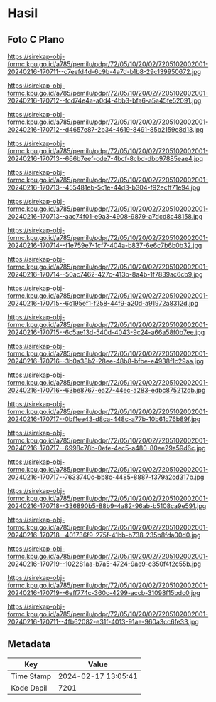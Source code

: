 # Hasil

## Foto C Plano

https://sirekap-obj-formc.kpu.go.id/a785/pemilu/pdpr/72/05/10/20/02/7205102002001-20240216-170711--c7eefd4d-6c9b-4a7d-b1b8-29c139950672.jpg

https://sirekap-obj-formc.kpu.go.id/a785/pemilu/pdpr/72/05/10/20/02/7205102002001-20240216-170712--fcd74e4a-a0d4-4bb3-bfa6-a5a45fe52091.jpg

https://sirekap-obj-formc.kpu.go.id/a785/pemilu/pdpr/72/05/10/20/02/7205102002001-20240216-170712--d4657e87-2b34-4619-8491-85b2159e8d13.jpg

https://sirekap-obj-formc.kpu.go.id/a785/pemilu/pdpr/72/05/10/20/02/7205102002001-20240216-170713--666b7eef-cde7-4bcf-8cbd-dbb97885eae4.jpg

https://sirekap-obj-formc.kpu.go.id/a785/pemilu/pdpr/72/05/10/20/02/7205102002001-20240216-170713--455481eb-5c1e-44d3-b304-f92ecff71e94.jpg

https://sirekap-obj-formc.kpu.go.id/a785/pemilu/pdpr/72/05/10/20/02/7205102002001-20240216-170713--aac74f01-e9a3-4908-9879-a7dcd8c48158.jpg

https://sirekap-obj-formc.kpu.go.id/a785/pemilu/pdpr/72/05/10/20/02/7205102002001-20240216-170714--f1e759e7-1cf7-404a-b837-6e6c7b6b0b32.jpg

https://sirekap-obj-formc.kpu.go.id/a785/pemilu/pdpr/72/05/10/20/02/7205102002001-20240216-170714--50ac7462-427c-413b-8a4b-1f7839ac6cb9.jpg

https://sirekap-obj-formc.kpu.go.id/a785/pemilu/pdpr/72/05/10/20/02/7205102002001-20240216-170715--6c195ef1-f258-44f9-a20d-a91972a8312d.jpg

https://sirekap-obj-formc.kpu.go.id/a785/pemilu/pdpr/72/05/10/20/02/7205102002001-20240216-170715--6c5ae13d-540d-4043-9c24-a66a58f0b7ee.jpg

https://sirekap-obj-formc.kpu.go.id/a785/pemilu/pdpr/72/05/10/20/02/7205102002001-20240216-170716--3b0a38b2-28ee-48b8-bfbe-e4938f1c29aa.jpg

https://sirekap-obj-formc.kpu.go.id/a785/pemilu/pdpr/72/05/10/20/02/7205102002001-20240216-170716--63be8767-ea27-44ec-a283-edbc875212db.jpg

https://sirekap-obj-formc.kpu.go.id/a785/pemilu/pdpr/72/05/10/20/02/7205102002001-20240216-170717--0bf1ee43-d8ca-448c-a77b-10b61c76b89f.jpg

https://sirekap-obj-formc.kpu.go.id/a785/pemilu/pdpr/72/05/10/20/02/7205102002001-20240216-170717--6998c78b-0efe-4ec5-a480-80ee29a59d6c.jpg

https://sirekap-obj-formc.kpu.go.id/a785/pemilu/pdpr/72/05/10/20/02/7205102002001-20240216-170717--7633740c-bb8c-4485-8887-f379a2cd317b.jpg

https://sirekap-obj-formc.kpu.go.id/a785/pemilu/pdpr/72/05/10/20/02/7205102002001-20240216-170718--336890b5-88b9-4a82-96ab-b5108ca9e591.jpg

https://sirekap-obj-formc.kpu.go.id/a785/pemilu/pdpr/72/05/10/20/02/7205102002001-20240216-170718--401736f9-275f-41bb-b738-235b8fda00d0.jpg

https://sirekap-obj-formc.kpu.go.id/a785/pemilu/pdpr/72/05/10/20/02/7205102002001-20240216-170719--102281aa-b7a5-4724-9ae9-c350f4f2c55b.jpg

https://sirekap-obj-formc.kpu.go.id/a785/pemilu/pdpr/72/05/10/20/02/7205102002001-20240216-170719--6eff774c-360c-4299-accb-31098f15bdc0.jpg

https://sirekap-obj-formc.kpu.go.id/a785/pemilu/pdpr/72/05/10/20/02/7205102002001-20240216-170711--4fb62082-e31f-4013-91ae-960a3cc6fe33.jpg


## Metadata

| Key        | Value               |
| ---------- | ------------------- |
| Time Stamp | 2024-02-17 13:05:41 |
| Kode Dapil | 7201                |



